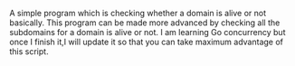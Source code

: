 A simple program which is checking whether a domain is alive or not basically. This program can be made more advanced by checking all the subdomains for a domain is alive or not. I am learning Go concurrency but once I finish it,I will update it so that you can take maximum advantage of this script.
